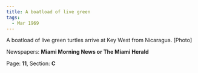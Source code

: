 ```yaml
---  
title: A boatload of live green  
tags:  
  - Mar 1969  
---  
```

  
A boatload of live green turtles arrive at Key West from Nicaragua. [Photo]  
  
Newspapers: **Miami Morning News or The Miami Herald**  
  
Page: **11**, Section: **C** 
